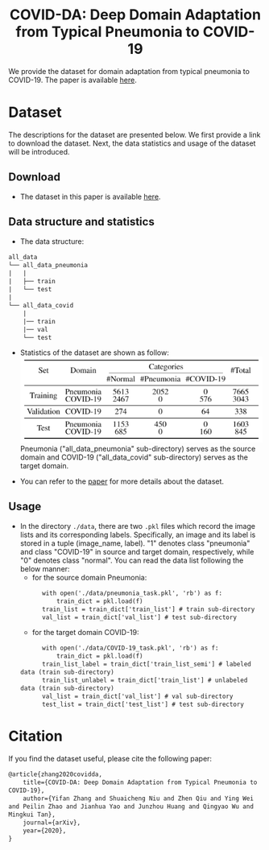 # <center>COVID-DA: Deep Domain Adaptation from Typical Pneumonia to COVID-19</center>
We provide the dataset for domain adaptation from typical pneumonia to COVID-19. The paper is available [here](https://arxiv.org/pdf/2005.01577.pdf).

# Dataset
The descriptions for the dataset are presented below. We first provide a link to download the dataset. Next, the data statistics and usage of the dataset will be introduced.
## Download
- The dataset in this paper is available [here](http://suo.im/6d3jZF).

## Data structure and statistics
- The data structure:
```
all_data
└── all_data_pneumonia
|   |
|   ├── train
|   └── test 
|
└── all_data_covid
    |
    |── train
    |── val
    └── test
```

- Statistics of the dataset are shown as follow:
![data statistic](data.png "statistics of the dataset")
Pneumonia ("all_data_pneumonia" sub-directory) serves as the source domain and COVID-19 ("all_data_covid" sub-directory) serves as the target domain.

- You can refer to the [paper](https://arxiv.org/pdf/2005.01577.pdf) for more details about the dataset.

## Usage
- In the directory `./data`, there are two `.pkl` files which record the image lists and its corresponding labels. Specifically, an image and its label is stored in a tuple (image_name, label). "1" denotes class "pneumonia" and class "COVID-19" in source and target domain, respectively, while "0" denotes class "normal". You can read the data list following the below manner:
  - for the source domain Pneumonia:
  ```
        with open('./data/pneumonia_task.pkl', 'rb') as f:
            train_dict = pkl.load(f)
        train_list = train_dict['train_list'] # train sub-directory
        val_list = train_dict['val_list'] # test sub-directory
  ```
  - for the target domain COVID-19:
  ```
        with open('./data/COVID-19_task.pkl', 'rb') as f:
            train_dict = pkl.load(f)
        train_list_label = train_dict['train_list_semi'] # labeled data (train sub-directory)
        train_list_unlabel = train_dict['train_list'] # unlabeled data (train sub-directory)
        val_list = train_dict['val_list'] # val sub-directory
        test_list = train_dict['test_list'] # test sub-directory
  ```

# Citation
If you find the dataset useful, please cite the following paper:
```
@article{zhang2020covidda,
    title={COVID-DA: Deep Domain Adaptation from Typical Pneumonia to COVID-19},
    author={Yifan Zhang and Shuaicheng Niu and Zhen Qiu and Ying Wei and Peilin Zhao and Jianhua Yao and Junzhou Huang and Qingyao Wu and Mingkui Tan},
    journal={arXiv},
    year={2020},
}
```